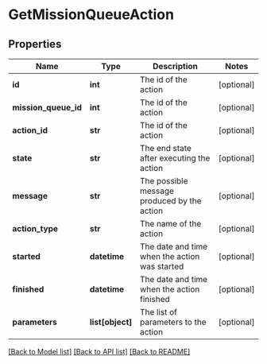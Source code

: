 # GetMissionQueueAction

## Properties
Name | Type | Description | Notes
------------ | ------------- | ------------- | -------------
**id** | **int** | The id of the action | [optional] 
**mission_queue_id** | **int** | The id of the action | [optional] 
**action_id** | **str** | The id of the action | [optional] 
**state** | **str** | The end state after executing the action | [optional] 
**message** | **str** | The possible message produced by the action | [optional] 
**action_type** | **str** | The name of the action | [optional] 
**started** | **datetime** | The date and time when the action was started | [optional] 
**finished** | **datetime** | The date and time when the action finished | [optional] 
**parameters** | **list[object]** | The list of parameters to the action | [optional] 

[[Back to Model list]](../README.md#documentation-for-models) [[Back to API list]](../README.md#documentation-for-api-endpoints) [[Back to README]](../README.md)


